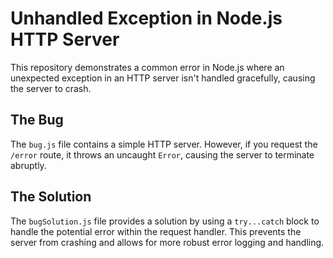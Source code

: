 # Unhandled Exception in Node.js HTTP Server

This repository demonstrates a common error in Node.js where an unexpected exception in an HTTP server isn't handled gracefully, causing the server to crash.

## The Bug

The `bug.js` file contains a simple HTTP server. However, if you request the `/error` route, it throws an uncaught `Error`, causing the server to terminate abruptly.

## The Solution

The `bugSolution.js` file provides a solution by using a `try...catch` block to handle the potential error within the request handler.  This prevents the server from crashing and allows for more robust error logging and handling.